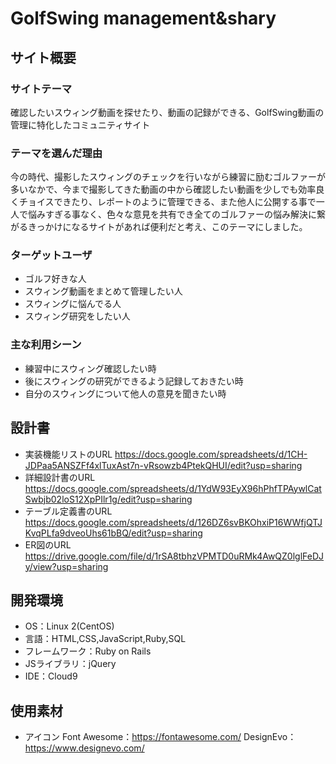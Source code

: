 # GolfSwing management&shary

## サイト概要
### サイトテーマ
確認したいスウィング動画を探せたり、動画の記録ができる、GolfSwing動画の管理に特化したコミュニティサイト

### テーマを選んだ理由
今の時代、撮影したスウィングのチェックを行いながら練習に励むゴルファーが多いなかで、今まで撮影してきた動画の中から確認したい動画を少しでも効率良くチョイスできたり、レポートのように管理できる、また他人に公開する事で一人で悩みすぎる事なく、色々な意見を共有でき全てのゴルファーの悩み解決に繋がるきっかけになるサイトがあれば便利だと考え、このテーマにしました。

### ターゲットユーザ
- ゴルフ好きな人
- スウィング動画をまとめて管理したい人
- スウィングに悩んでる人
- スウィング研究をしたい人

### 主な利用シーン
- 練習中にスウィング確認したい時
- 後にスウィングの研究ができるよう記録しておきたい時
- 自分のスウィングについて他人の意見を聞きたい時


## 設計書
- 実装機能リストのURL
https://docs.google.com/spreadsheets/d/1CH-JDPaa5ANSZFf4xlTuxAst7n-vRsowzb4PtekQHUI/edit?usp=sharing
- 詳細設計書のURL
https://docs.google.com/spreadsheets/d/1YdW93EyX96hPhfTPAywlCatSwbjb02loS12XpPIlr1g/edit?usp=sharing
- テーブル定義書のURL
https://docs.google.com/spreadsheets/d/126DZ6svBKOhxiP16WWfjQTJKvqPLfa9dveoUhs61bBQ/edit?usp=sharing
- ER図のURL
https://drive.google.com/file/d/1rSA8tbhzVPMTD0uRMk4AwQZ0lglFeDJy/view?usp=sharing


## 開発環境
- OS：Linux 2(CentOS)
- 言語：HTML,CSS,JavaScript,Ruby,SQL
- フレームワーク：Ruby on Rails
- JSライブラリ：jQuery
- IDE：Cloud9

## 使用素材
- アイコン
 Font Awesome：https://fontawesome.com/
 DesignEvo：https://www.designevo.com/